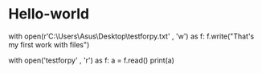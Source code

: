 # Hello-world
with open(r'C:\Users\Asus\Desktop\testforpy.txt' , 'w') as f:
    f.write("That's my first work with files")

with open('testforpy' , 'r') as f:
    a = f.read()
    print(a)
